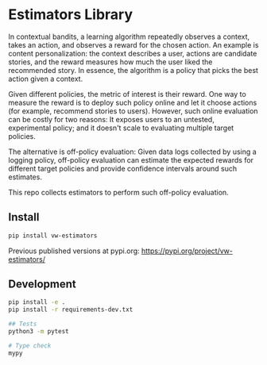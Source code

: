 # Estimators Library

In contextual bandits, a learning algorithm repeatedly observes a context, takes an action, and observes a reward for the chosen action. An example is content personalization: the context describes a user, actions are candidate stories, and the reward measures how much the user liked the recommended story. In essence, the algorithm is a policy that picks the best action given a context.

Given different policies, the metric of interest is their reward. One way to measure the reward is to deploy such policy online and let it choose actions (for example, recommend stories to users). However, such online evaluation can be costly for two reasons: It exposes users to an untested, experimental policy; and it doesn't scale to evaluating multiple target policies.

The alternative is off-policy evaluation: Given data logs collected by using a logging policy, off-policy evaluation can estimate the expected rewards for different target policies and provide confidence intervals around such estimates.

This repo collects estimators to perform such off-policy evaluation.

## Install

```sh
pip install vw-estimators
```

Previous published versions at pypi.org: https://pypi.org/project/vw-estimators/

## Development

```sh
pip install -e .
pip install -r requirements-dev.txt

## Tests
python3 -m pytest

# Type check
mypy
```